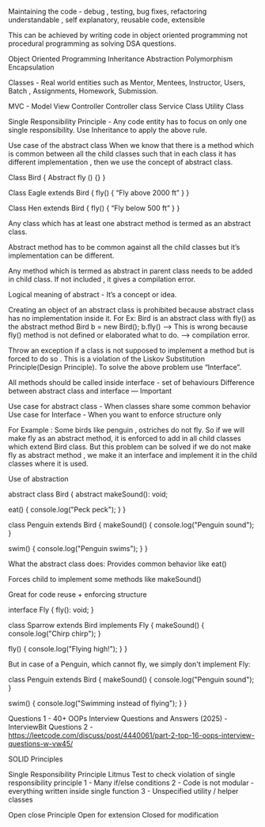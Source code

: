 Maintaining  the code - 
debug , testing, bug fixes, refactoring
understandable , self explanatory, reusable code, extensible

This can be achieved by writing code in object oriented programming not procedural programming as solving DSA questions.


Object Oriented Programming
Inheritance 
Abstraction
Polymorphism
Encapsulation


Classes - Real world entities such as Mentor, Mentees, Instructor, Users, Batch , Assignments, Homework, Submission.

MVC - Model View Controller 
Controller class
Service Class
Utility Class

Single Responsibility Principle -
Any code entity has to focus on only one single responsibility. 
Use Inheritance to apply the above rule.


Use case of the abstract class 
When we know that there is a method which is common between all the child classes such that in each class it has different implementation , then we use the concept of abstract class. 

Class Bird {
	Abstract fly () {} 
} 

Class Eagle extends Bird {
fly() {
“Fly above 2000 ft”
}
}



Class Hen extends Bird {
fly() {
“Fly below 500 ft”
}
}

Any class which has at least one abstract method is termed as an abstract class.

Abstract method has to be common against all the child classes but it’s implementation can be different.

Any method which is termed as abstract in parent class needs to be added in child class. If not included , it gives a compilation error.

Logical meaning of abstract - It’s a concept or idea.

Creating an object of an abstract class is prohibited because abstract class has no implementation inside it. For Ex: Bird is an abstract class with fly() as the abstract method
Bird b = new Bird();
b.fly() —-> This is wrong because fly() method is not defined or elaborated what to do. —> compilation error.

Throw an exception if a class is not supposed to implement a method but is forced to do so .
This is a violation of the Liskov Substitution Principle(Design Principle). 
 To solve the above problem use “Interface”.

All methods should be called inside interface - set of behaviours
Difference between abstract class and interface — Important

Use case for abstract class - When classes share some common behavior
Use case for Interface - When you want to enforce structure only

For Example : 
Some birds like penguin , ostriches do not fly. So if we will make fly as an abstract method, it is enforced to add in all child classes which extend Bird class. 
But this problem can be solved if we do not make fly as abstract method , we make it an interface and implement it in the child classes where it is used. 

Use of abstraction

abstract class Bird {
  abstract makeSound(): void;

  eat() {
    console.log("Peck peck");
  }
}

class Penguin extends Bird {
  makeSound() {
    console.log("Penguin sound");
  }

  swim() {
    console.log("Penguin swims");
  }
}

 What the abstract class does:
Provides common behavior like eat()

Forces child to implement some methods like makeSound()

Great for code reuse + enforcing structure

interface Fly {
  fly(): void;
}

class Sparrow extends Bird implements Fly {
  makeSound() {
    console.log("Chirp chirp");
  }

  fly() {
    console.log("Flying high!");
  }
}

But in case of a Penguin, which cannot fly, we simply don't implement Fly:

class Penguin extends Bird {
  makeSound() {
    console.log("Penguin sound");
  }

  swim() {
    console.log("Swimming instead of flying");
  }
}

Questions 1 - 40+ OOPs Interview Questions and Answers (2025) - InterviewBit
Questions 2 - https://leetcode.com/discuss/post/4440061/part-2-top-16-oops-interview-questions-w-vw45/


SOLID Principles

Single Responsibility Principle
Litmus Test to check violation of single responsibility principle
1 - Many if/else conditions
2 - Code is not modular - everything written inside single function
3 - Unspecified utility / helper classes

Open close Principle
Open for extension
Closed for modification



